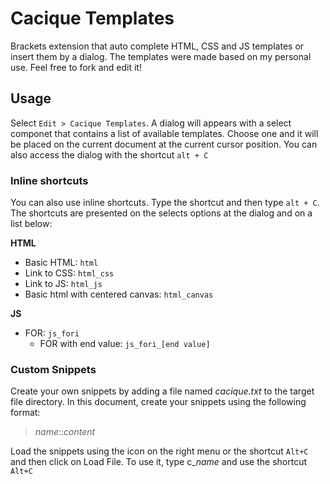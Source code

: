 # Cacique Templates
Brackets extension that auto complete HTML, CSS and JS templates or insert them by a dialog. The templates were made based on my personal use. Feel free to fork and edit it!

## Usage
Select `Edit > Cacique Templates`. A dialog will appears with a select componet that contains a list of available templates. Choose one and it will be placed on the current document at the current cursor position. You can also access the dialog with the shortcut `alt + C`

### Inline shortcuts
You can also use inline shortcuts. Type the shortcut and then type `alt + C`. The shortcuts are presented on the selects options at the dialog and on a list below:

**HTML**
* Basic HTML: `html`
* Link to CSS: `html_css`
* Link to JS: `html_js`
* Basic html with centered canvas: `html_canvas`

**JS**
* FOR: `js_fori`
  * FOR with end value: `js_fori_[end value]`

### Custom Snippets
Create your own snippets by adding a file named *cacique.txt* to the target file directory. In this document, create your snippets using the following format:
> *name*::*content*

Load the snippets using the icon on the right menu or the shortcut `Alt+C` and then click on Load File.
To use it, type c_*name* and use the shortcut `Alt+C`
